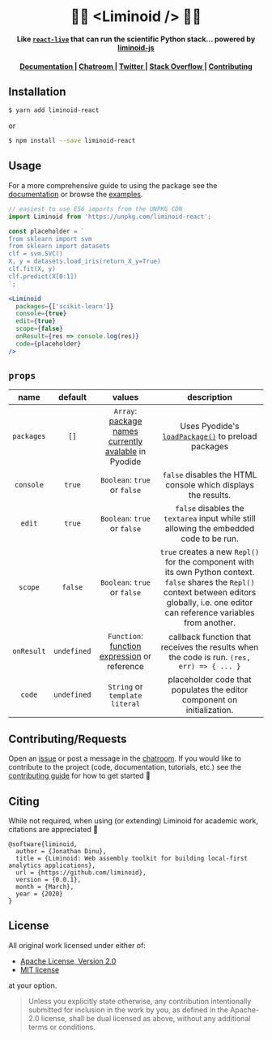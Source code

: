 <div align="center">

  <h1>🔵🔴 &lt;Liminoid /> 🔴🔵</h1>

<strong>Like [`react-live`](https://github.com/FormidableLabs/react-live) that can run the scientific Python stack... powered by [liminoid-js](https://github.com/liminoid/liminoid-js)</strong>

</div>

<div align="center">
  <h4>
    <a href="https://liminoid.io/reference/react/">
      Documentation
    </a>
    <span> | </span>
    <a href="https://discord.gg/s6WQ9RS">
      Chatroom
    </a>
    <span> | </span>
    <a href="https://twitter.com/liminoid_io">
      Twitter
    </a>
    <span> | </span>
    <a href="https://stackoverflow.com/questions/tagged/liminoid">
      Stack Overflow
    </a>
    <span> | </span>
    <a href="https://liminoid.io/contributing/">
      Contributing
    </a>
  </h4>
</div>

## Installation

```sh
$ yarn add liminoid-react
```

or

```sh
$ npm install --save liminoid-react
```

## Usage

For a more comprehensive guide to using the package see the [documentation](https://liminoid.io/reference/react/) or browse the [examples](examples).

<!-- prettier-ignore -->
```jsx
// easiest to use ES6 imports from the UNPKG CDN
import Liminoid from 'https://unpkg.com/liminoid-react';

const placeholder = `
from sklearn import svm
from sklearn import datasets
clf = svm.SVC()
X, y = datasets.load_iris(return_X_y=True)
clf.fit(X, y)
clf.predict(X[0:1])
`;

<Liminoid
  packages={['scikit-learn']}
  console={true}
  edit={true}
  scope={false}
  onResult={res => console.log(res)}
  code={placeholder}
/>
```

## `props`

<!-- prettier-ignore -->
|  name  | default |   values  |  description  |
| :--------: | :-----: | :------: | :---------: |
| `packages` |  `[]`   | `Array`: [package names currently avalable](https://github.com/iodide-project/pyodide/tree/master/packages) in Pyodide   |  Uses Pyodide's [`loadPackage()`](https://pyodide.readthedocs.io/en/latest/using_pyodide_from_webworker.html#loading-packages) to preload packages   |
|  `console`  | `true`  | `Boolean`: `true` or `false` | `false` disables the HTML console which displays the results. |
|   `edit`   | `true`  |  `Boolean`: `true` or `false`   |  `false` disables the `textarea` input while still allowing the embedded code to be run. |
|   `scope`   | `false`  |  `Boolean`: `true` or `false`   |  `true` creates a new `Repl()` for the component with its own Python context. `false` shares the `Repl()` context between editors globally, i.e. one editor can reference variables from another. |
|   `onResult`   | `undefined`  |  `Function`: [function expression][f_exp] or reference  |  callback function that receives the results when the code is run. `(res, err) => { ... }` |
|   `code`   | `undefined`  |  `String` or `template literal` | placeholder code that populates the editor component on initialization. |

[f_exp]: https://developer.mozilla.org/en-US/docs/web/JavaScript/Reference/Operators/function

## Contributing/Requests

Open an [issue](https://github.com/liminoid/liminoid-react/issues) or post a message in the [chatroom](https://discord.gg/s6WQ9RS). If you would like to contribute to the project (code, documentation, tutorials, etc.) see the [contributing guide](https://liminoid.io/contributing/) for how to get started 🙌

## Citing

While not required, when using (or extending) Liminoid for academic work, citations are appreciated 🙏

```
@software{liminoid,
  author = {Jonathan Dinu},
  title = {Liminoid: Web assembly toolkit for building local-first analytics applications},
  url = {https://github.com/liminoid},
  version = {0.0.1},
  month = {March},
  year = {2020}
}
```

## License

All original work licensed under either of:

- [Apache License, Version 2.0](http://www.apache.org/licenses/LICENSE-2.0)
- [MIT license](http://opensource.org/licenses/MIT)

at your option.

> Unless you explicitly state otherwise, any contribution intentionally submitted for inclusion in the work by you, as defined in the Apache-2.0 license, shall be dual licensed as above, without any additional terms or conditions.
